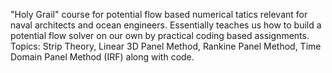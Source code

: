 "Holy Grail" course for potential flow based numerical tatics relevant for naval architects and ocean engineers.
Essentially teaches us how to build a potential flow solver on our own by practical coding based assignments.
Topics: Strip Theory, Linear 3D Panel Method, Rankine Panel Method, Time Domain Panel Method (IRF) along with code.
